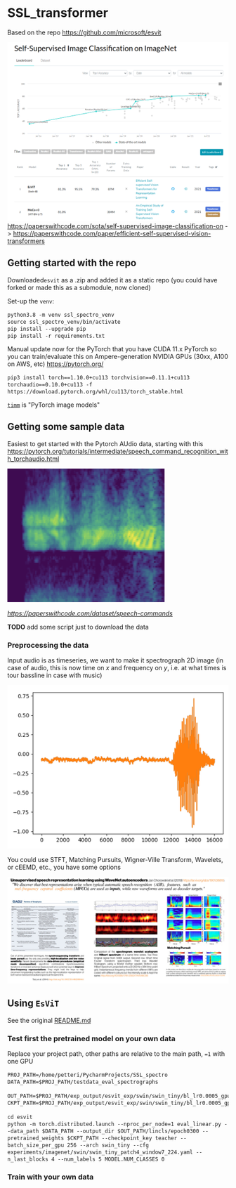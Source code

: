 # SSL_transformer

Based on the repo https://github.com/microsoft/esvit

![](imgs/esVit.png)
https://paperswithcode.com/sota/self-supervised-image-classification-on
-> https://paperswithcode.com/paper/efficient-self-supervised-vision-transformers

## Getting started with the repo

Downloaded`esvit` as a .zip and added it as a static repo (you could have forked or made this as a submodule, now cloned)

Set-up the `venv`:

```
python3.8 -m venv ssl_spectro_venv
source ssl_spectro_venv/bin/activate
pip install --upgrade pip
pip install -r requirements.txt 
```

Manual update now for the PyTorch that you have CUDA 11.x PyTorch so you can train/evaluate this on Ampere-generation NVIDIA GPUs (30xx, A100 on AWS, etc)
https://pytorch.org/

```
pip3 install torch==1.10.0+cu113 torchvision==0.11.1+cu113 torchaudio==0.10.0+cu113 -f https://download.pytorch.org/whl/cu113/torch_stable.html
```

[`timm`](https://github.com/rwightman/pytorch-image-models) is "PyTorch image models"

## Getting some sample data

Easiest to get started with the Pytorch AUdio data, starting with this https://pytorch.org/tutorials/intermediate/speech_command_recognition_with_torchaudio.html

![spectrograph](imgs/voice_spectro.png)

_https://paperswithcode.com/dataset/speech-commands_

**TODO** add some script just to download the data 

### Preprocessing the data

Input audio is as timeseries, we want to make it spectrograph 2D image (in case of audio, this is now time on _x_ and frequency on _y_, i.e. at what times is tour bassline in case with music)

![](imgs/data_in_1D.png)

You could use STFT, Matching Pursuits, Wigner-Ville Transform, Wavelets,  or cEEMD, etc., you have some options

![](imgs/timefreq.jpg)

## Using `EsViT`

See the original [README.md](https://github.com/microsoft/esvit)

### Test first the pretrained model on your own data

Replace your project path, other paths are relative to the main path, `=1` with one GPU

```
PROJ_PATH=/home/petteri/PycharmProjects/SSL_spectro
DATA_PATH=$PROJ_PATH/testdata_eval_spectrographs

OUT_PATH=$PROJ_PATH/exp_output/esvit_exp/swin/swin_tiny/bl_lr0.0005_gpu16_bs32_dense_multicrop_epoch300
CKPT_PATH=$PROJ_PATH/exp_output/esvit_exp/swin/swin_tiny/bl_lr0.0005_gpu16_bs32_dense_multicrop_epoch300/checkpoint.pth

cd esvit
python -m torch.distributed.launch --nproc_per_node=1 eval_linear.py --data_path $DATA_PATH --output_dir $OUT_PATH/lincls/epoch0300 --pretrained_weights $CKPT_PATH --checkpoint_key teacher --batch_size_per_gpu 256 --arch swin_tiny --cfg experiments/imagenet/swin/swin_tiny_patch4_window7_224.yaml --n_last_blocks 4 --num_labels 5 MODEL.NUM_CLASSES 0
```

### Train with your own data




